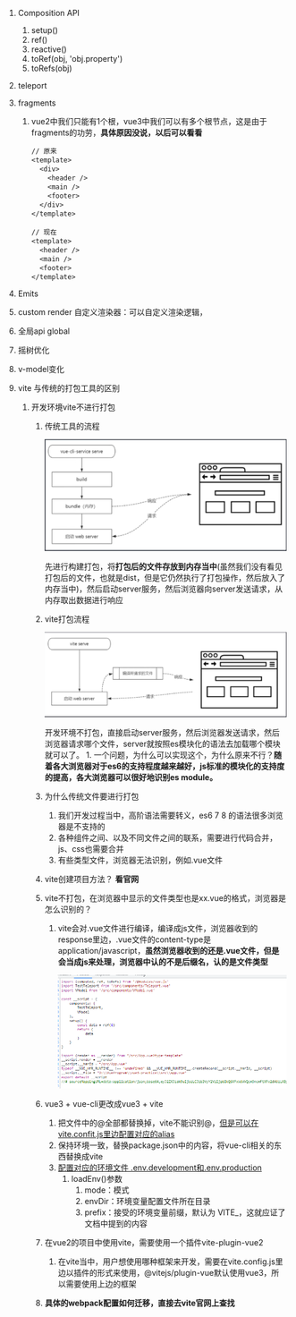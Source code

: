 1. Composition API
   1. setup()
   2. ref()
   3. reactive()
   4. toRef(obj, 'obj.property')
   5. toRefs(obj)
2. teleport
3. fragments
   1. vue2中我们只能有1个根，vue3中我们可以有多个根节点，这是由于fragments的功劳，**具体原因没说，以后可以看看**

        ```
        // 原来
        <template>
          <div>
            <header />
            <main />
            <footer>
          </div>
        </template>

        // 现在
        <template>
          <header />
          <main />
          <footer>
        </template>
        ```

4. Emits
5. custom render 自定义渲染器：可以自定义渲染逻辑，
6. 全局api global
7. 摇树优化
8. v-model变化
9. vite 与传统的打包工具的区别
   1.  开发环境vite不进行打包
       1.  传统工具的流程

            ![传统打包流程](../img/webpack/传统打包流程.png)

            先进行构建打包，将**打包后的文件存放到内存当中**(虽然我们没有看见打包后的文件，也就是dist，但是它仍然执行了打包操作，然后放入了内存当中)，然后启动server服务，然后浏览器向server发送请求，从内存取出数据进行响应

       2.  vite打包流程

            ![vite打包流程](../img/webpack/vite打包流程.png)

            开发环境不打包，直接启动server服务，然后浏览器发送请求，然后浏览器请求哪个文件，server就按照es模块化的语法去加载哪个模块就可以了。
               1. 一个问题，为什么可以实现这个，为什么原来不行？**随着各大浏览器对于es6的支持程度越来越好，js标准的模块化的支持度的提高，各大浏览器可以很好地识别es module。**

       3.  为什么传统文件要进行打包
           1.  我们开发过程当中，高阶语法需要转义，es6 7 8 的语法很多浏览器是不支持的
           2.  各种组件之间、以及不同文件之间的联系，需要进行代码合并，js、css也需要合并
           3.  有些类型文件，浏览器无法识别，例如.vue文件

       4.  vite创建项目方法？ **看官网**
       5.  vite不打包，在浏览器中显示的文件类型也是xx.vue的格式，浏览器是怎么识别的？
           1.  vite会对.vue文件进行编译，编译成js文件，浏览器收到的response里边，.vue文件的content-type是application/javascript，**虽然浏览器收到的还是.vue文件，但是会当成js来处理，浏览器中认的不是后缀名，认的是文件类型**

                ![vite编译后的vue文件](../img/webpack/vite编译后的vue文件.png)

       6.  vue3 + vue-cli更改成vue3 + vite
           1.  把文件中的@全部都替换掉，vite不能识别@，[但是可以在vite.confit.js里边配置对应的alias](https://juejin.cn/post/7017701897662365709)
           2.  保持环境一致，替换package.json中的内容，将vue-cli相关的东西替换成vite
           3.  [配置对应的环境文件 .env.development和.env.production](https://www.cnblogs.com/yuarvin/p/15719657.html)
               1.  loadEnv()参数
                   1.  mode：模式
                   2.  envDir：环境变量配置文件所在目录
                   3.  prefix：接受的环境变量前缀，默认为 VITE_，这就应证了文档中提到的内容
       7.  在vue2的项目中使用vite，需要使用一个插件vite-plugin-vue2
           1.  在vite当中，用户想使用哪种框架来开发，需要在vite.config.js里边以插件的形式来使用，@vitejs/plugin-vue默认使用vue3，所以需要使用上边的框架
       8.  **具体的webpack配置如何迁移，直接去vite官网上查找**